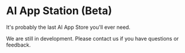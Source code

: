 # AI App Station (Beta)
It's probably the last AI App Store you'll ever need.


We are still in development. Please contact us if you have questions or feedback.
